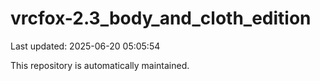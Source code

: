 # vrcfox-2.3_body_and_cloth_edition

Last updated: 2025-06-20 05:05:54

This repository is automatically maintained.
